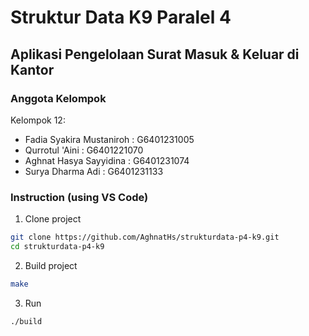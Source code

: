 # Struktur Data K9 Paralel 4

## Aplikasi Pengelolaan Surat Masuk & Keluar di Kantor

### Anggota Kelompok

Kelompok 12:

- Fadia Syakira Mustaniroh : G6401231005
- Qurrotul 'Aini : G6401221070
- Aghnat Hasya Sayyidina : G6401231074
- Surya Dharma Adi : G6401231133

### Instruction (using VS Code)

1. Clone project

```sh
git clone https://github.com/AghnatHs/strukturdata-p4-k9.git
cd strukturdata-p4-k9
```

2. Build project

```sh
make
```

3. Run

```sh
./build
```
